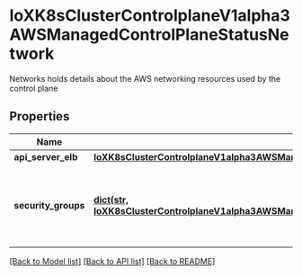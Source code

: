 # IoXK8sClusterControlplaneV1alpha3AWSManagedControlPlaneStatusNetwork

Networks holds details about the AWS networking resources used by the control plane
## Properties
Name | Type | Description | Notes
------------ | ------------- | ------------- | -------------
**api_server_elb** | [**IoXK8sClusterControlplaneV1alpha3AWSManagedControlPlaneStatusNetworkApiServerElb**](IoXK8sClusterControlplaneV1alpha3AWSManagedControlPlaneStatusNetworkApiServerElb.md) |  | [optional] 
**security_groups** | [**dict(str, IoXK8sClusterControlplaneV1alpha3AWSManagedControlPlaneStatusNetworkSecurityGroups)**](IoXK8sClusterControlplaneV1alpha3AWSManagedControlPlaneStatusNetworkSecurityGroups.md) | SecurityGroups is a map from the role/kind of the security group to its unique name, if any. | [optional] 

[[Back to Model list]](../README.md#documentation-for-models) [[Back to API list]](../README.md#documentation-for-api-endpoints) [[Back to README]](../README.md)


